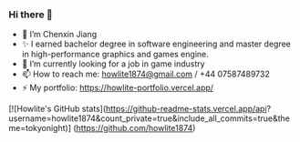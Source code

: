 ### Hi there 👋
- 🌱 I’m Chenxin Jiang
- ✨ I earned bachelor degree in software engineering and master degree in high-performance graphics and games engine.
- 🔭 I’m currently looking for a job in game industry
- 📫 How to reach me: howlite1874@gmail.com / +44 07587489732
- ⚡ My portfolio: https://howlite-portfolio.vercel.app/

<!--
**howlite1874/howlite1874** is a ✨ _special_ ✨ repository because its `README.md` (this file) appears on your GitHub profile.

Here are some ideas to get you started:


- 🌱 I’m currently learning ...
- 👯 I’m looking to collaborate on ...
- 🤔 I’m looking for help with ...
- 💬 Ask me about ...
- 📫 How to reach me: ...
- 😄 Pronouns: ...
- ⚡ Fun fact: ...
-->

 
[![Howlite's GitHub stats](https://github-readme-stats.vercel.app/api?
username=howlite1874&count_private=true&include_all_commits=true&theme=tokyonight)]
(https://github.com/howlite1874)


